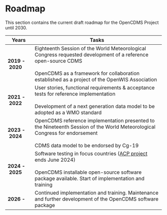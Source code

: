 # Roadmap

This section contains the current draft roadmap for the OpenCDMS Project until 2030.

| **Years**         | **Tasks** |
|------------------|-----------|
| **2019&nbsp;-&nbsp;2020** | Eighteenth Session of the World Meteorological Congress requested development of a reference open-source CDMS</br></br>OpenCDMS as a framework for collaboration established as a project of the OpenWIS Association | 
| **2021&nbsp;-&nbsp;2022**  | User stories, functional requirements & acceptance tests for reference implementation</br></br>Development of a next generation data model to be adopted as a WMO standard|
| **2023&nbsp;-&nbsp;2024**  | OpenCDMS reference implementation presented to the Nineteenth Session of the World Meteorological Congress for endorsement</br></br>CDMS data model to be endorsed by Cg-19 |
| **2024&nbsp;-&nbsp;2025**  | Software testing in focus countries ([ACP project](/about/funding/acp_project) ends June 2024)</br></br>OpenCDMS installable open-source software package available. Start of implementation and training | 
| **2026&nbsp;-**       | Continued implementation and training. Maintenance and further development of the OpenCDMS software package |
